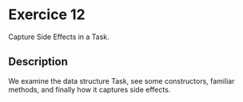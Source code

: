 # Exercice 12

Capture Side Effects in a Task.

## Description

We examine the data structure Task, see some constructors, familiar methods, and finally how it captures side effects.

